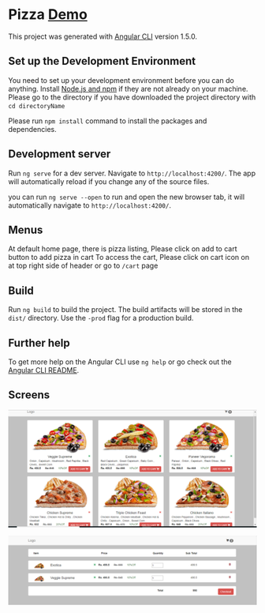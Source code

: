 # Pizza  [Demo](http://pizzaassignment.000webhostapp.com/dist/)

This project was generated with [Angular CLI](https://github.com/angular/angular-cli) version 1.5.0.

## Set up the Development Environment

You need to set up your development environment before you can do anything.
Install [Node.js and npm](https://nodejs.org/en/download/) if they are not already on your machine.
Please go to the directory if you have downloaded the project directory with `cd directoryName`

Please run `npm install` command to install the packages and dependencies.

## Development server

Run `ng serve` for a dev server. Navigate to `http://localhost:4200/`. The app will automatically reload if you change any of the source files.

you can run `ng serve --open` to run and open the new browser tab, it will automatically navigate to `http://localhost:4200/`.

## Menus

At default home page, there is pizza listing, Please click on add to cart button to add pizza in cart
To access the cart, Please click on cart icon on at top right side of header or go to `/cart` page

## Build

Run `ng build` to build the project. The build artifacts will be stored in the `dist/` directory. Use the `-prod` flag for a production build.


## Further help

To get more help on the Angular CLI use `ng help` or go check out the [Angular CLI README](https://github.com/angular/angular-cli/blob/master/README.md).

## Screens

![Home Page/ Pizza listing](https://raw.githubusercontent.com/devidas7/pizzaAssignment/master/src/assets/images/home.png)


![Cart Page](https://raw.githubusercontent.com/devidas7/pizzaAssignment/master/src/assets/images/cart.png)

